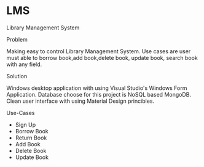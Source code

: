 # LMS
Library Management System

Problem

Making easy to control Library Management System. Use cases are user must able to borrow book,add
book,delete book, update book, search book with any field.

Solution

Windows desktop application with using Visual Studio's Windows Form Application. Database choose for this
project is NoSQL based MongoDB. Clean user interface with using Material Design princibles.

Use-Cases

- Sign Up
- Borrow Book
- Return Book
- Add Book
- Delete Book
- Update Book
